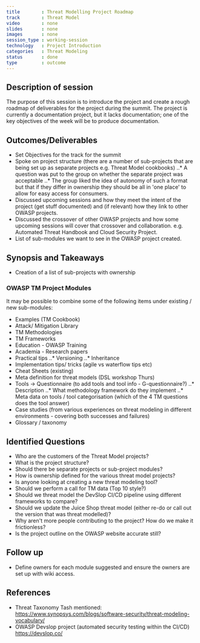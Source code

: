 ```yaml
---
title        : Threat Modelling Project Roadmap
track        : Threat Model
video        : none
slides       : none
images       : none
session_type : working-session         
technology   : Project Introduction
categories   : Threat Modeling
status       : done              
type         : outcome
---
```


## Description of session

The purpose of this session is to introduce the project and create a rough roadmap of deliverables for the project during the summit. The project is currently a documentation project, but it lacks documentation; one of the key objectives of the week will be to produce documentation.


## Outcomes/Deliverables 
- Set Objectives for the track for the summit
- Spoke on project structure (there are a number of sub-projects that are being set up as separate projects e.g. Threat Model cookbooks)
..* A question was put to the group on whether the separate project was acceptable
..* The group liked the idea of autonomy of such a format but that if they differ in ownership they should be all in 'one place' to allow for easy access for consumers. 
- Discussed upcoming sessions and how they meet the intent of the project (get stuff documented) and (if relevant) how they link to other OWASP projects.
- Discussed the crossover of other OWASP projects and how some upcoming sessions will cover that crossover and collaboration. e.g. Automated Threat Handbook and Cloud Security Project.
- List of sub-modules we want to see in the OWASP project created.


## Synopsis and Takeaways 

- Creation of a list of sub-projects with ownership 



### OWASP TM Project Modules

It may be possible to combine some of the following items under existing / new sub-modules:

- Examples (TM Cookbook)
- Attack/ Mitigation Library
- TM Methodologies
- TM Frameworks
- Education - OWASP Training
- Academia - Research papers
- Practical tips
  ..* Versioning
  ..* Inheritance
- Implementation tips/ tricks (agile vs waterflow tips etc)
- Cheat Sheets (existing)
- Meta definition for threat models (DSL workshop Thurs)
- Tools -> Questionnaire (to add tools and tool info - G-questionnaire?)
  ..* Description
  ..* What methodology framework do they implement
  ..* Meta data on tools / tool categorisation (which of the 4 TM questions does the tool answer)
- Case studies (from various experiences on threat modeling in different environments - covering both successes and failures)
- Glossary / taxonomy


## Identified Questions

- Who are the customers of the Threat Model projects?
- What is the project structure?
- Should there be separate projects or sub-project modules? 
- How is ownership defined for the various threat model projects?
- Is anyone looking at creating a new threat modeling tool? 
- Should we perform a call for TM data (Top 10 style?)
- Should we threat model the DevSlop CI/CD pipeline using different frameworks to compare? 
- Should we update the Juice Shop threat model (either re-do or call out the version that was threat modelled)?
- Why aren't more people contributing to the project? How do we make it frictionless?
- Is the project outline on the OWASP website accurate still?

## Follow up

- Define owners for each module suggested and ensure the owners are set up with wiki access.

## References 

- Threat Taxonomy Tash mentioned: https://www.synopsys.com/blogs/software-security/threat-modeling-vocabulary/ 
- OWASP Devslop project (automated security testing within the CI/CD) https://devslop.co/ 
